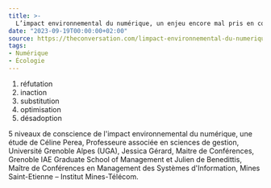 ```yaml
---
title: >-
  L’impact environnemental du numérique, un enjeu encore mal pris en compte par les entreprises
date: "2023-09-19T00:00:00+02:00"
source: https://theconversation.com/limpact-environnemental-du-numerique-un-enjeu-encore-mal-pris-en-compte-par-les-entreprises-207741
tags:
- Numérique
- Écologie
---
```


1. réfutation
2. inaction
3. substitution
4. optimisation
5. désadoption

5 niveaux de conscience de l'impact environnemental du numérique, une étude de Céline Perea, Professeure associée en sciences de gestion, Université Grenoble Alpes (UGA), Jessica Gérard, Maitre de Conférences, Grenoble IAE Graduate School of Management et Julien de Benedittis, Maître de Conférences en Management des Systèmes d'Information, Mines Saint-Etienne – Institut Mines-Télécom.